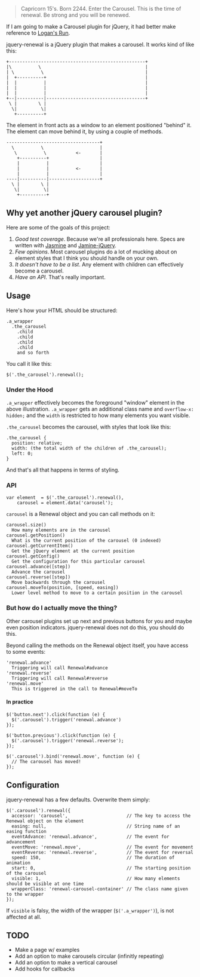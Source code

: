 > Capricorn 15's. Born 2244. Enter the Carousel. This is the time of renewal. Be strong and you will be renewed. 

If I am going to make a Carousel plugin for jQuery, it had better make reference to [Logan's Run](http://en.wikipedia.org/wiki/Logan%27s_Run_%28film%29).

jquery-renewal is a jQuery plugin that makes a carousel. It works kind of like this:


    +---------------------------------------------------+
    |\          \                                       |
    | \          \                                      |
    |  +----------+                                     |
    |  |          |                                     |
    |  |          |                                     |
    |  |          |                                     |
    +--|----------|-------------------------------------+
     \ |        \ | 
      \|         \| 
       +----------+

The element in front acts as a window to an element positioned "behind" it. The element can move behind it, by using a couple of methods.

    -----------------------------------+
      \          \                     |
       \          \           <-       |
        +----------+                   |
        |          |                   |
        |          |          <-       |
        |          |                   |
    ----|----------|-------------------+
      \ |        \ | 
       \|         \| 
        +----------+

## Why yet another jQuery carousel plugin?

Here are some of the goals of this project:

1. _Good test coverage_. Because we're all professionals here. Specs are written with [Jasmine](http://pivotal.github.com/jasmine/) and [Jamine-jQuery](https://github.com/velesin/jasmine-jquery).
2. _Few opinions_. Most carousel plugins do a lot of mucking about on element styles that I think you should handle on your own.
3. _It doesn't have to be a list_. Any element with children can effectively become a carousel.
4. _Have an API_. That's really important.

## Usage

Here's how your HTML should be structured:

    .a_wrapper
      .the_carousel
        .child
        .child
        .child
        .child
        and so forth

You call it like this:

    $('.the_carousel').renewal();

### Under the Hood

`.a_wrapper` effectively becomes the foreground "window" element in the above illustration. `.a_wrapper` gets an additional class name and `overflow-x: hidden;` and the `width` is restricted to how many elements you want visible.

`.the_carousel` becomes the carousel, with styles that look like this:

    .the_carousel {
      position: relative;
      width: (the total width of the children of .the_carousel);
      left: 0;
    }

And that's all that happens in terms of styling.

### API

    var element  = $('.the_carousel').renewal(),
        carousel = element.data('carousel');

`carousel` is a Renewal object and you can call methods on it:

    carousel.size()
      How many elements are in the carousel
    carousel.getPosition()
      What is the current position of the carousel (0 indexed)
    carousel.getCurrentItem()
      Get the jQuery element at the current position
    carousel.getConfig()
      Get the configuration for this particular carousel
    carousel.advance([step])
      Advance the carousel
    carousel.reverse([step])
      Move backwards through the carousel
    carousel.moveTo(position, [speed, easing])
      Lower level method to move to a certain position in the carousel

### But how do I actually move the thing?

Other carousel plugins set up next and previous buttons for you and maybe even position indicators. jquery-renewal does not do this, you should do this.

Beyond calling the methods on the Renewal object itself, you have access to some events:

    'renewal.advance'
      Triggering will call Renewal#advance
    'renewal.reverse'
      Triggering will call Renewal#reverse
    'renewal.move'
      This is triggered in the call to Renewal#moveTo

#### In practice

    $('button.next').click(function (e) {
      $('.carousel').trigger('renewal.advance')
    });

    $('button.previous').click(function (e) {
      $('.carousel').trigger('renewal.reverse');
    });

    $('.carousel').bind('renewal.move', function (e) {
      // The carousel has moved!
    });

## Configuration

jquery-renewal has a few defaults. Overwrite them simply:

    $('.carousel').renewal({
      accessor: 'carousel',                      // The key to access the Renewal object on the element
      easing: null,                              // String name of an easing function
      eventAdvance: 'renewal.advance',           // The event for advancement
      eventMove: 'renewal.move',                 // The event for movement
      eventReverse: 'renewal.reverse',           // The event for reversal
      speed: 150,                                // The duration of animation
      start: 0,                                  // The starting position of the carousel
      visible: 1,                                // How many elements should be visible at one time
      wrapperClass: 'renewal-carousel-container' // The class name given to the wrapper
    });

If `visible` is falsy, the width of the wrapper (`$('.a_wrapper')`), is not affected at all.


## TODO

* Make a page w/ examples
* Add an option to make carousels circular (infinitly repeating)
* Add an option to make a vertical carousel
* Add hooks for callbacks
